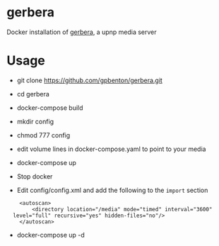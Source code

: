 # gerbera
Docker installation of [gerbera](https://github.com/gerbera/gerbera), a upnp media server

# Usage
 - git clone https://github.com/gpbenton/gerbera.git
 - cd gerbera
- docker-compose build

- mkdir config
- chmod 777 config
- edit volume lines in docker-compose.yaml to point to your media
- docker-compose up
- Stop docker
- Edit config/config.xml and add the following to the `import` section
```
    <autoscan>
        <directory location="/media" mode="timed" interval="3600"
  level="full" recursive="yes" hidden-files="no"/>
    </autoscan>
```
- docker-compose up -d
